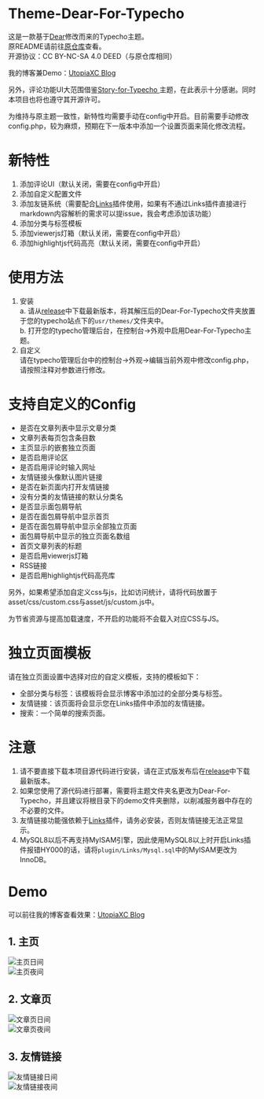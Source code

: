 # Theme-Dear-For-Typecho
这是一款基于[Dear](https://github.com/imjeff/typecho-dear)修改而来的Typecho主题。  
原README请前往[原仓库](https://github.com/imjeff/typecho-dear)查看。  
开源协议：CC BY-NC-SA 4.0 DEED（与原仓库相同）  

我的博客兼Demo：[UtopiaXC Blog](https://blog.utopiaxc.cn/)  

另外，评论功能UI大范围借鉴[Story-for-Typecho
](https://github.com/txperl/Story-for-Typecho)主题，在此表示十分感谢。同时本项目也将也遵守其开源许可。  

为维持与原主题一致性，新特性均需要手动在config中开启。目前需要手动修改config.php，较为麻烦，预期在下一版本中添加一个设置页面来简化修改流程。    

# 新特性
1. 添加评论UI（默认关闭，需要在config中开启）  
2. 添加自定义配置文件  
3. 添加友链系统（需要配合[Links](https://github.com/Mejituu/Links?tab=readme-ov-file)插件使用，如果有不通过Links插件直接进行markdown内容解析的需求可以提issue，我会考虑添加该功能） 
4. 添加分类与标签模板  
5. 添加viewerjs灯箱（默认关闭，需要在config中开启）  
6. 添加highlightjs代码高亮（默认关闭，需要在config中开启）  

# 使用方法
1. 安装  
   a. 请从[release](https://github.com/UtopiaXC/Theme-Dear-For-Typecho/releases)中下载最新版本，将其解压后的Dear-For-Typecho文件夹放置于您的typecho站点下的`usr/themes/`文件夹中。  
   b. 打开您的typecho管理后台，在控制台→外观中启用Dear-For-Typecho主题。
2. 自定义  
   请在typecho管理后台中的控制台→外观→编辑当前外观中修改config.php，请按照注释对参数进行修改。  

# 支持自定义的Config
- 是否在文章列表中显示文章分类
- 文章列表每页包含条目数
- 主页显示的嵌套独立页面
- 是否启用评论区
- 是否启用评论时输入网址
- 友情链接头像默认图片链接
- 是否在新页面内打开友情链接
- 没有分类的友情链接的默认分类名
- 是否显示面包屑导航
- 是否在面包屑导航中显示首页
- 是否在面包屑导航中显示全部独立页面
- 面包屑导航中显示的独立页面名数组
- 首页文章列表的标题
- 是否启用viewerjs灯箱
- RSS链接
- 是否启用highlightjs代码高亮库

另外，如果希望添加自定义css与js，比如访问统计，请将代码放置于asset/css/custom.css与asset/js/custom.js中。  

为节省资源与提高加载速度，不开启的功能将不会载入对应CSS与JS。

# 独立页面模板
请在独立页面设置中选择对应的自定义模板，支持的模板如下：
- 全部分类与标签：该模板将会显示博客中添加过的全部分类与标签。
- 友情链接：该页面将会显示您在Links插件中添加的友情链接。
- 搜索：一个简单的搜索页面。

# 注意  
1. 请不要直接下载本项目源代码进行安装，请在正式版发布后在[release](https://github.com/UtopiaXC/Theme-Dear-For-Typecho/releases)中下载最新版本。  
2. 如果您使用了源代码进行部署，需要将主题文件夹名更改为Dear-For-Typecho，并且建议将根目录下的demo文件夹删除，以削减服务器中存在的不必要的文件。  
3. 友情链接功能强依赖于[Links](https://github.com/Mejituu/Links?tab=readme-ov-file)插件，请务必安装，否则友情链接无法正常显示。  
4. MySQL8以后不再支持MyISAM引擎，因此使用MySQL8以上时开启Links插件报错HY000的话，请将`plugin/Links/Mysql.sql`中的MyISAM更改为InnoDB。  

# Demo  
可以前往我的博客查看效果：[UtopiaXC Blog](https://blog.utopiaxc.cn/)

## 1. 主页  
![主页日间](./demo/index(day).png)  
![主页夜间](./demo/index(night).png)  
## 2. 文章页
![文章页日间](./demo/article(day).png)  
![文章页夜间](./demo/article(night).png)  
## 3. 友情链接
![友情链接日间](./demo/links(day).png)  
![友情链接夜间](./demo/links(night).png)  